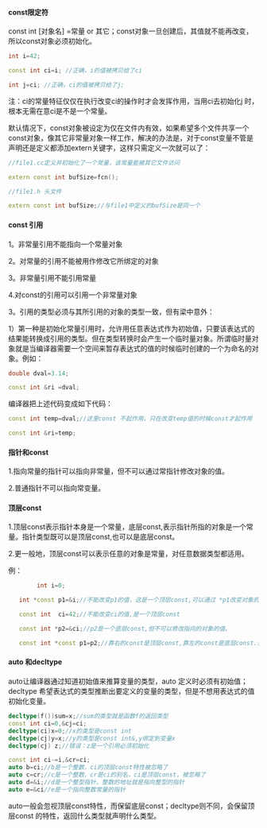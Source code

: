 #### const限定符

const int [对象名] =常量 or 其它；const对象一旦创建后，其值就不能再改变，所以const对象必须初始化。

```c++
int i=42;

const int ci=i; //正确，i的值被拷贝给了ci

int j=ci; //正确，ci的值被拷贝给了j;
```



注：ci的常量特征仅仅在执行改变ci的操作时才会发挥作用，当用ci去初始化j 时，根本无需在意ci是不是一个常量。

默认情况下，const对象被设定为仅在文件内有效，如果希望多个文件共享一个const对象，像其它非常量对象一样工作，解决的办法是，对于const变量不管是声明还是定义都添加extern关键字，这样只需定义一次就可以了：

```c++
//file1.cc定义并初始化了一个常量，该常量能被其它文件访问

extern const int bufSize=fcn();

//file1.h 头文件

extern const int bufSize;//与file1中定义的bufSize是同一个
```



#### const 引用

1。非常量引用不能指向一个常量对象

2。对常量的引用不能被用作修改它所绑定的对象

3。非常量引用不能引用常量

4.对const的引用可以引用一个非常量对象

3。引用的类型必须与其所引用的对象的类型一致，但有梁中意外：

1）第一种是初始化常量引用时，允许用任意表达式作为初始值，只要该表达式的结果能转换成引用的类型。但在类型转换时会产生一个临时量对象。所谓临时量对象就是当编译器需要一个空间来暂存表达式的值的时候临时创建的一个为命名的对象。例如：

```c++
double dval=3.14;

const int &ri =dval;
```

编译器把上述代码变成如下代码：

```c++
const int temp=dval;//这里const 不起作用，只在改变temp值的时候const才起作用

const int &ri=temp;
```

#### 指针和const

1.指向常量的指针可以指向非常量，但不可以通过常指针修改对象的值。

2.普通指针不可以指向常变量。

#### 顶层const

1.顶层const表示指针本身是一个常量，底层const,表示指针所指的对象是一个常量。指针类型既可以是顶层const,也可以是底层const。

2.更一般地，顶层const可以表示任意的对象是常量，对任意数据类型都适用。

例：

```c++
        int i=0;

​	int *const p1=&i;//不能改变p1的值，这是一个顶层const,可以通过 *p1改变对象的值，初始化后不可以再指向其它地址。

​	const int  ci=42;//不能改变ci的值,是一个顶层const

​	const int *p2=&ci;//p2是一个底层const,但不可以修改指向的对象的值。

​	const int *const p1=p2;//靠右的const是顶层const,靠左的const是底层const.表示既不能改变地址的值，也不能该表该指针所指的对象的值。
```

#### auto 和decltype

auto让编译器通过知道初始值来推算变量的类型，auto 定义时必须有初始值；decltype 希望表达式的类型推断出要定义的变量的类型，但是不想用表达式的值初始化变量。

```c++
decltype(f())sum=x;//sum的类型就是函数f的返回类型
const int ci=0,&cj=ci;
decltype(ci)x=0;//x的类型是const int
decltype(cj)y=x;//y的类型是const int&,y绑定到变量x
decltype(cj) z;//错误：z是一个引用必须初始化
```

```c++
const int ci-=i,&cr=ci;
auto b=ci;//b是一个整数，ci的顶层const特性被忽略了
auto c=cr;//c是一个整数，cr是ci的别名，ci是顶层const，被忽略了
auto d=&i;//d是一个整型指针，整数的地址就是指向整型的指针
auto e=&ci//e是一个指向整数常量的指针
```

auto一般会忽视顶层const特性，而保留底层const；decltype则不同，会保留顶层const 的特性，返回什么类型就声明什么类型。